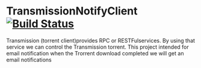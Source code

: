 TransmissionNotifyClient [![Build Status](https://travis-ci.org/vidhya03/TransmissionNotifyClient.svg?branch=master)](https://travis-ci.org/vidhya03/TransmissionNotifyClient)
=======================
Transmission (torrent client)provides RPC or RESTFulservices. By using that service we can control the Transmission torrent.  This project intended for email notification when the Trorrent download completed we will get an email
notifications



